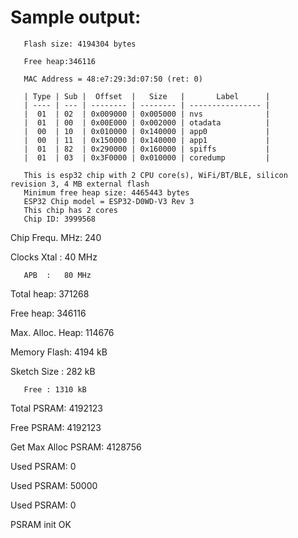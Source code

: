 # Sample output:

       Flash size: 4194304 bytes
       
       Free heap:346116
       
       MAC Address = 48:e7:29:3d:07:50 (ret: 0)

       | Type | Sub |  Offset  |   Size   |       Label      |
       | ---- | --- | -------- | -------- | ---------------- |
       |  01  | 02  | 0x009000 | 0x005000 | nvs              |
       |  01  | 00  | 0x00E000 | 0x002000 | otadata          |
       |  00  | 10  | 0x010000 | 0x140000 | app0             |
       |  00  | 11  | 0x150000 | 0x140000 | app1             |
       |  01  | 82  | 0x290000 | 0x160000 | spiffs           |
       |  01  | 03  | 0x3F0000 | 0x010000 | coredump         |
       
       This is esp32 chip with 2 CPU core(s), WiFi/BT/BLE, silicon revision 3, 4 MB external flash
       Minimum free heap size: 4465443 bytes
       ESP32 Chip model = ESP32-D0WD-V3 Rev 3
       This chip has 2 cores
       Chip ID: 3999568


Chip Frequ. MHz: 240

Clocks Xtal :   40 MHz

       APB  :   80 MHz


Total heap: 371268

Free heap: 346116

Max. Alloc. Heap: 114676

Memory Flash: 4194 kB


Sketch Size :  282 kB

       Free : 1310 kB


Total PSRAM: 4192123

Free PSRAM: 4192123

Get Max Alloc PSRAM: 4128756


Used PSRAM: 0 

Used PSRAM: 50000 

Used PSRAM: 0 

PSRAM init OK
